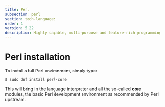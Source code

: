 ```yaml
---
title: Perl
subsection: perl
section: tech-languages
order: 1
version: 5.22
description: Highly capable, multi-purpose and feature-rich programming language.
---
```


# Perl installation

To install a full Perl environment, simply type:

```
$ sudo dnf install perl-core
```

This will bring in the language interpreter and all the so-called **core** modules, the basic Perl development environment as recommended by Perl upstream.
